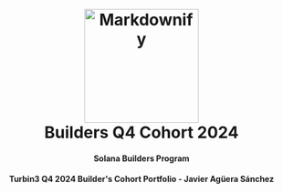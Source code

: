 <h1 align="center">
  <br>
  <a href="https://turbin3.com"><img src="https://apricot-urban-horse-486.mypinata.cloud/ipfs/QmPqCDfoztjz2TUzE44XGuFuWYCBGoTmpgdzTdouCGfPWz" alt="Markdownify" width="200"></a>
  <br>
  Builders Q4 Cohort 2024
  <br>
</h1>

<h4 align="center">Solana Builders Program</h4>


<h4 align="center">Turbin3 Q4 2024 Builder's Cohort Portfolio - Javier Agüera Sánchez</h4>
